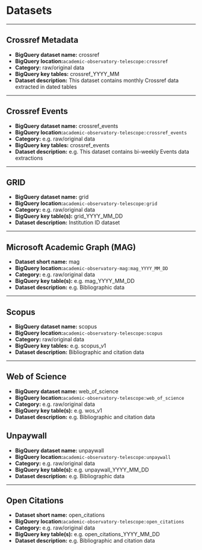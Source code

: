 # Datasets
---
## Crossref Metadata
* **BigQuery dataset name:** crossref
* **BigQuery location:**`academic-observatory-telescope:crossref`
* **Category:** raw/original data
* **BigQuery key tables:** crossref_YYYY_MM
* **Dataset description:** This dataset contains monthly Crossref data extracted in dated tables

---
## Crossref Events
* **BigQuery dataset name:** crossref_events
* **BigQuery location:**`academic-observatory-telescope:crossref_events`
* **Category:** e.g. raw/original data
* **BigQuery key tables:** crossref_events
* **Dataset description:** e.g. This dataset contains bi-weekly Events data extractions 

---
## GRID
* **BigQuery dataset name:** grid
* **BigQuery location:**`academic-observatory-telescope:grid`
* **Category:** e.g. raw/original data
* **BigQuery key table(s):** grid_YYYY_MM_DD
* **Dataset description:** Institution ID dataset

---
## Microsoft Academic Graph (MAG)
* **Dataset short name:** mag
* **BigQuery location:**`academic-observatory-mag:mag_YYYY_MM_DD`
* **Category:** e.g. raw/original data
* **BigQuery key table(s):** e.g. mag_YYYY_MM_DD
* **Dataset description:** e.g. Bibliographic data

---
## Scopus
* **BigQuery dataset name:** scopus
* **BigQuery location:**`academic-observatory-telescope:scopus`
* **Category:** raw/original data
* **BigQuery key tables:** e.g. scopus_v1
* **Dataset description:** Bibliographic and citation data

---
## Web of Science
* **BigQuery dataset name:** web_of_science 
* **BigQuery location:**`academic-observatory-telescope:web_of_science`
* **Category:** e.g. raw/original data
* **BigQuery key table(s):** e.g. wos_v1
* **Dataset description:** e.g. Bibliographic and citation data


## Unpaywall
* **BigQuery dataset name:** unpaywall
* **BigQuery location:**`academic-observatory-telescope:unpaywall`
* **Category:** e.g. raw/original data
* **BigQuery key table(s):** e.g. unpaywall_YYYY_MM_DD
* **Dataset description:** e.g. Bibliographic data

---
## Open Citations
* **Dataset short name:** open_citations
* **BigQuery location:**`academic-observatory-telescope:open_citations`
* **Category:** e.g. raw/original data
* **BigQuery key table(s):** e.g. open_citations_YYYY_MM_DD
* **Dataset description:** e.g. Bibliographic and citation data





